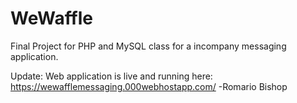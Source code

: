 # WeWaffle
Final Project for PHP and MySQL class for a incompany messaging application.


Update: Web application is live and running here: https://wewafflemessaging.000webhostapp.com/
-Romario Bishop
